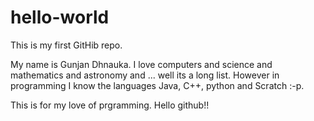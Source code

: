 # hello-world
This is my first GitHib repo.


My name is Gunjan Dhnauka. I love computers and science and mathematics and astronomy and ...  well its a long list.
However in programming I know the languages Java, C++, python and Scratch :-p.

This is for my love of prgramming. Hello github!!
